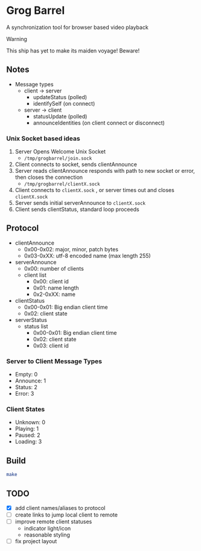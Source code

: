 # Grog Barrel

A synchronization tool for browser based video playback

> [!WARNING]
> This ship has yet to make its maiden voyage! Beware!

## Notes

* Message types
    * client -> server
        * updateStatus (polled)
        * identifySelf (on connect)
    * server -> client
        * statusUpdate (polled)
        * announceIdentities (on client connect or disconnect)

### Unix Socket based ideas

1. Server Opens Welcome Unix Socket
    * `/tmp/grogbarrel/join.sock`
2. Client connects to socket, sends clientAnnounce
3. Server reads clientAnnounce responds with path to new socket or error, then closes the connection
    * `/tmp/grogbarrel/clientX.sock`
4. Client connects to `clientX.sock` , or server times out and closes `clientX.sock`
5. Server sends initial serverAnnounce to `clientX.sock`
6. Client sends clientStatus, standard loop proceeds


## Protocol

* clientAnnounce
    * 0x00-0x02: major, minor, patch bytes
    * 0x03-0xXX: utf-8 encoded name (max length 255)
* serverAnnounce
    * 0x00: number of clients
    * client list
        * 0x00: client id
        * 0x01: name length
        * 0x2-0xXX: name
* clientStatus
    * 0x00-0x01: Big endian client time
    * 0x02: client state
* serverStatus
    * status list
        * 0x00-0x01: Big endian client time
        * 0x02: client state
        * 0x03: client id

### Server to Client Message Types

* Empty: 0
* Announce: 1
* Status: 2
* Error: 3

### Client States

* Unknown: 0
* Playing: 1
* Paused: 2
* Loading: 3

## Build

```bash
make
```

## TODO

* [x] add client names/aliases to protocol
* [ ] create links to jump local client to remote
* [ ] improve remote client statuses
    * indicator light/icon
    * reasonable styling
* [ ] fix project layout
